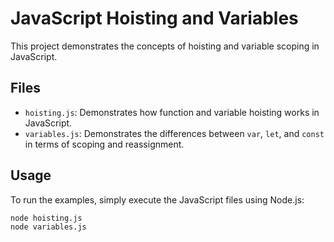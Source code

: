 # JavaScript Hoisting and Variables

This project demonstrates the concepts of hoisting and variable scoping in JavaScript.

## Files

- `hoisting.js`: Demonstrates how function and variable hoisting works in JavaScript.
- `variables.js`: Demonstrates the differences between `var`, `let`, and `const` in terms of scoping and reassignment.

## Usage

To run the examples, simply execute the JavaScript files using Node.js:

```sh
node hoisting.js
node variables.js
